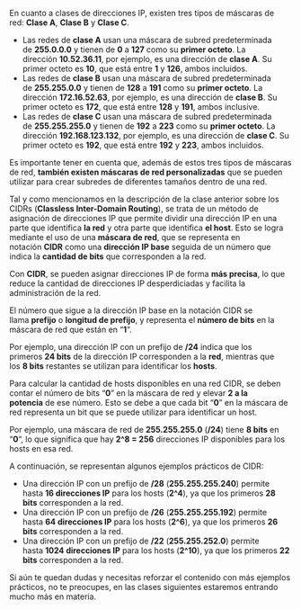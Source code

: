 En cuanto a clases de direcciones IP, existen tres tipos de máscaras de red: **Clase A**, **Clase B** y **Clase C**.

-   Las redes de **clase A** usan una máscara de subred predeterminada de **255.0.0.0** y tienen de **0** a **127** como su **primer octeto**. La dirección **10.52.36.11**, por ejemplo, es una dirección de **clase A**. Su primer octeto es **10**, que está entre **1** y **126**, ambos incluidos.
-   Las redes de **clase B** usan una máscara de subred predeterminada de **255.255.0.0** y tienen de **128** a **191** como su **primer octeto**. La dirección **172.16.52.63**, por ejemplo, es una dirección de **clase B**. Su primer octeto es **172**, que está entre **128** y **191**, ambos inclusive.
-   Las redes de **clase C** usan una máscara de subred predeterminada de **255.255.255.0** y tienen de **192** a **223** como su **primer octeto**. La dirección **192.168.123.132**, por ejemplo, es una dirección de **clase C**. Su primer octeto es **192**, que está entre **192** y **223**, ambos incluidos.

Es importante tener en cuenta que, además de estos tres tipos de máscaras de red, **también existen máscaras de red personalizadas** que se pueden utilizar para crear subredes de diferentes tamaños dentro de una red.

Tal y como mencionamos en la descripción de la clase anterior sobre los CIDRs (**Classless Inter-Domain Routing**), se trata de un método de asignación de direcciones IP que permite dividir una dirección IP en una parte que identifica **la red** y otra parte que identifica **el host**. Esto se logra mediante el uso de una **máscara de red**, que se representa en notación **CIDR** como una **dirección IP base** seguida de un número que indica la **cantidad de bits** que corresponden a la red.

Con **CIDR**, se pueden asignar direcciones IP de forma **más precisa**, lo que reduce la cantidad de direcciones IP desperdiciadas y facilita la administración de la red.

El número que sigue a la dirección IP base en la notación CIDR se llama **prefijo** o **longitud de prefijo**, y representa el **número de bits** en la máscara de red que están en “**1**“.

Por ejemplo, una dirección IP con un prefijo de **/24** indica que los primeros **24 bits** de la dirección IP corresponden a la **red**, mientras que los **8 bits** restantes se utilizan para identificar los **hosts**.

Para calcular la cantidad de hosts disponibles en una red CIDR, se deben contar el número de bits “**0**” en la máscara de red y elevar **2 a la potencia** de ese número. Esto se debe a que cada bit “**0**” en la máscara de red representa un bit que se puede utilizar para identificar un host.

Por ejemplo, una máscara de red de **255.255.255.0** (**/24**) tiene **8 bits** en “**0**“, lo que significa que hay **2^8 = 256** direcciones IP disponibles para los hosts en esa red.

A continuación, se representan algunos ejemplos prácticos de CIDR:

-   Una dirección IP con un prefijo de **/28** (**255.255.255.240**) permite hasta **16 direcciones IP** para los hosts (**2^4**), ya que los primeros **28 bits** corresponden a la red.
-   Una dirección IP con un prefijo de **/26** (**255.255.255.192**) permite hasta **64 direcciones IP** para los hosts (**2^6**), ya que los primeros **26 bits** corresponden a la red.
-   Una dirección IP con un prefijo de **/22** (**255.255.252.0**) permite hasta **1024 direcciones IP** para los hosts (**2^10**), ya que los primeros **22 bits** corresponden a la red.

Si aún te quedan dudas y necesitas reforzar el contenido con más ejemplos prácticos, no te preocupes, en las clases siguientes estaremos entrando mucho más en materia.